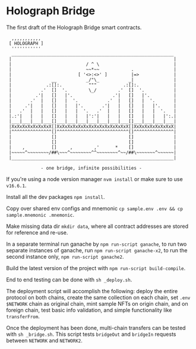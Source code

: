 # Holograph Bridge
The first draft of the Holograph Bridge smart contracts.
```
  ,,,,,,,,,,,
 [ HOLOGRAPH ]
  '''''''''''
  _____________________________________________________________
 |                                                             |
 |                            / ^ \                            |
 |                            ~~*~~            .               |
 |                         [ '<>:<>' ]         |=>             |
 |               __           _/"\_           _|               |
 |             .:[]:.          """          .:[]:.             |
 |           .'  []  '.        \_/        .'  []  '.           |
 |         .'|   []   |'.               .'|   []   |'.         |
 |       .'  |   []   |  '.           .'  |   []   |  '.       |
 |     .'|   |   []   |   |'.       .'|   |   []   |   |'.     |
 |   .'  |   |   []   |   |  '.   .'  |   |   []   |   |  '.   |
 |.:'|   |   |   []   |   |   |':'|   |   |   []   |   |   |':.|
 |___|___|___|___[]___|___|___|___|___|___|___[]___|___|___|___|
 |XxXxXxXxXxXxXxX[]XxXxXxXxXxXxXxXxXxXxXxXxXxX[]XxXxXxXxXxXxXxX|
 |^^^^^^^^^^^^^^^[]^^^^^^^^^^^^^^^^^^^^^^^^^^^[]^^^^^^^^^^^^^^^|
 |               []                           []               |
 |               []                           []               |
 |    ,          []     ,        ,'      *    []               |
 |~~~~~^~~~~~~~~/##\~~~^~~~~~~~~^^~~~~~~~~^~~/##\~~~~~~~^~~~~~~|
 |_____________________________________________________________|

             - one bridge, infinite possibilities -
```

If you're using a node version manager `nvm install` or make sure to use `v16.6.1`.

Install all the dev packages `npm install`.

Copy over shared env configs and mnemonic `cp sample.env .env && cp sample.mnemonic .mnemonic`.

Make missing data dir `mkdir data`, where all contract addresses are stored for reference and re-use.

In a separate terminal run ganache by `npm run-script ganache`, to run two separate instances of ganache, run `npm run-script ganache-x2`, to run the second instance only, `npm run-script ganache2`.

Build the latest version of the project with `npm run-script build-compile`.

End to end testing can be done with `sh _deploy.sh`.

The deployment script will accomplish the following: deploy the entire protocol on both chains, create the same collection on each chain, set `.env $NETWORK` chain as original chain, mint sample NFTs on origin chain, and on foreign chain, test basic info validation, and simple functionality like `transferFrom`.

Once the deployment has been done, multi-chain transfers can be tested with `sh _bridge.sh`. This script tests `bridgeOut` and `bridgeIn` requests between `NETWORK` and `NETWORK2`.
